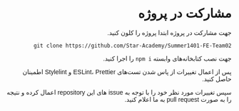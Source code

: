 <style>
@import url('https://fonts.googleapis.com/css2?family=Vazirmatn&display=swap');
</style>

<div dir="rtl" style="font-family: 'Vazirmatn', sans-serif;">

# مشارکت در پروژه

جهت مشارکت در پروژه ابتدا پروژه را کلون کنید.

```
git clone https://github.com/Star-Academy/Summer1401-FE-Team02
```

جهت نصب کتابخانه‌های وابسته
`npm i` را اجرا کنید.

پس از اعمال تغییرات از پاس شدن تست‌های ESLint، Prettier و Stylelint اطمینان حاصل کنید.

سپس تغییرات مورد نظر خود را با توجه به issue های این repository اعمال کرده و نتیجه را به صورت pull request به ما اعلام کنید.

</div>

